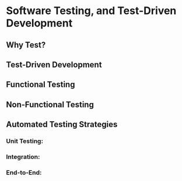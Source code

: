 # Software Testing, and Test-Driven Development

## Why Test?

## Test-Driven Development

## Functional Testing

## Non-Functional Testing

## Automated Testing Strategies
### Unit Testing:
### Integration:
### End-to-End:
